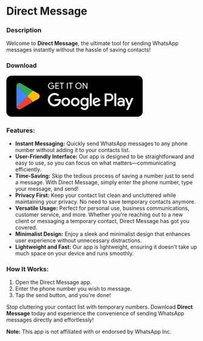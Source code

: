 # Direct Message

### Description

Welcome to **Direct Message**, the ultimate tool for sending WhatsApp messages instantly without the hassle of saving
contacts!

### Download
[![store](https://github.com/pioug/google-play-badges/blob/main/svg/en.svg)](https://play.google.com/store/apps/details?id=dev.yashashm.directmessage)

### Features:

- **Instant Messaging:** Quickly send WhatsApp messages to any phone number without adding it to your contacts list.
- **User-Friendly Interface:** Our app is designed to be straightforward and easy to use, so you can focus on what
  matters—communicating efficiently.
- **Time-Saving:** Skip the tedious process of saving a number just to send a message. With Direct Message, simply enter
  the phone number, type your message, and send!
- **Privacy First:** Keep your contact list clean and uncluttered while maintaining your privacy. No need to save
  temporary contacts anymore.
- **Versatile Usage:** Perfect for personal use, business communications, customer service, and more. Whether you're
  reaching out to a new client or messaging a temporary contact, Direct Message has got you covered.
- **Minimalist Design:** Enjoy a sleek and minimalist design that enhances user experience without unnecessary
  distractions.
- **Lightweight and Fast:** Our app is lightweight, ensuring it doesn't take up much space on your device and runs
  smoothly.

### How It Works:

1. Open the Direct Message app.
2. Enter the phone number you wish to message.
3. Tap the send button, and you're done!

Stop cluttering your contact list with temporary numbers. Download **Direct Message** today and experience the
convenience of sending WhatsApp messages directly and effortlessly!

**Note:** This app is not affiliated with or endorsed by WhatsApp Inc.

